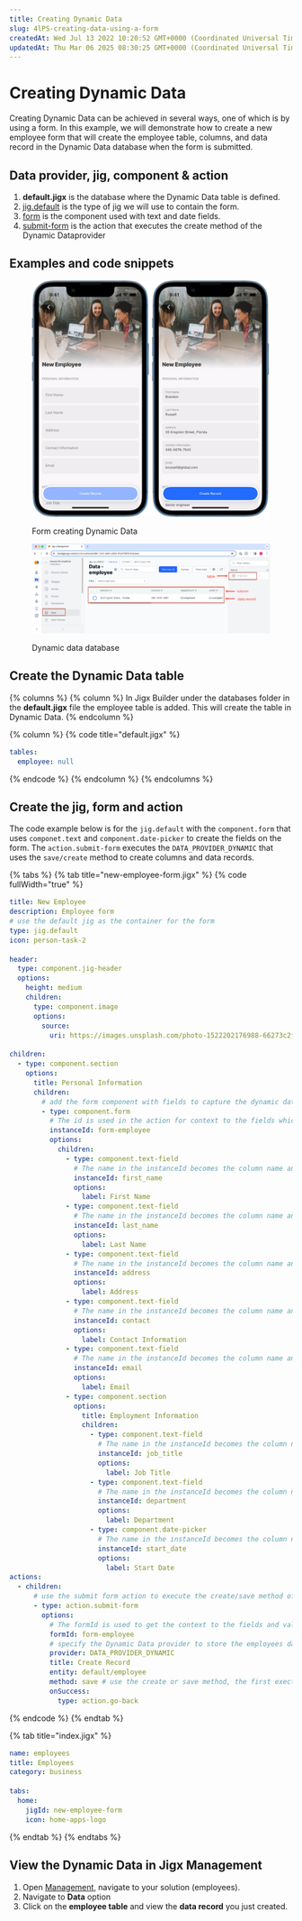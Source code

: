 ```yaml
---
title: Creating Dynamic Data
slug: 4lPS-creating-data-using-a-form
createdAt: Wed Jul 13 2022 10:20:52 GMT+0000 (Coordinated Universal Time)
updatedAt: Thu Mar 06 2025 08:30:25 GMT+0000 (Coordinated Universal Time)
---
```


# Creating Dynamic Data

Creating Dynamic Data can be achieved in several ways, one of which is by using a form. In this example, we will demonstrate how to create a new employee form that will create the employee table, columns, and data record in the Dynamic Data database when the form is submitted.

## Data provider, jig, component & action

1. **default.jigx** is the database where the Dynamic Data table is defined.
2. [jig.default](<../../Jig Types/jig_default.md>) is the type of jig we will use to contain the form.
3. [form](../../Components/form/form.md) is the component used with text and date fields.
4. [submit-form](../../Actions/submit-form.md) is the action that executes the create method of the Dynamic Dataprovider

## Examples and code snippets

<figure><img src="../../../.gitbook/assets/DD-new-employee.png" alt="Form creating Dynamic Data" width="563"><figcaption><p>Form creating Dynamic Data</p></figcaption></figure>

<figure><img src="../../../.gitbook/assets/DD-employee-mngt.png" alt="Dynamic data database"><figcaption><p>Dynamic data database</p></figcaption></figure>

## Create the Dynamic Data table

{% columns %}
{% column %}
In Jigx Builder under the databases folder in the **default.jigx** file the employee table is added. This will create the table in Dynamic Data.
{% endcolumn %}

{% column %}
{% code title="default.jigx" %}
```yaml
tables:
  employee: null
```
{% endcode %}
{% endcolumn %}
{% endcolumns %}

## Create the jig, form and action

The code example below is for the `jig.default` with the `component.form` that uses `componet.text` and `component.date-picker` to create the fields on the form. The `action.submit-form` executes the `DATA_PROVIDER_DYNAMIC` that uses the `save/create` method to create columns and data records.

{% tabs %}
{% tab title="new-employee-form.jigx" %}
{% code fullWidth="true" %}
```yaml
title: New Employee
description: Employee form
# use the default jig as the container for the form
type: jig.default
icon: person-task-2

header:
  type: component.jig-header
  options:
    height: medium
    children:
      type: component.image
      options:
        source:
          uri: https://images.unsplash.com/photo-1522202176988-66273c2fd55f?q=80&w=1471&auto=format&fit=crop&ixlib=rb-4.0.3&ixid=M3wxMjA3fDB8MHxwaG90by1wYWdlfHx8fGVufDB8fHx8fA%3D%3D

children:
  - type: component.section
    options:
      title: Personal Information
      children:
        # add the form component with fields to capture the dynamic data         record
        - type: component.form
          # The id is used in the action for context to the fields which crete the columns and data
          instanceId: form-employee
          options:
            children:
              - type: component.text-field
                # The name in the instanceId becomes the column name and the value entered in the field becomes the column data value
                instanceId: first_name
                options:
                  label: First Name
              - type: component.text-field
                # The name in the instanceId becomes the column name and the value entered in the field becomes the column data value
                instanceId: last_name
                options:
                  label: Last Name
              - type: component.text-field
                # The name in the instanceId becomes the column name and the value entered in the field becomes the column data value
                instanceId: address
                options:
                  label: Address
              - type: component.text-field
                # The name in the instanceId becomes the column name and the value entered in the field becomes the column data value
                instanceId: contact
                options:
                  label: Contact Information
              - type: component.text-field
                # The name in the instanceId becomes the column name and the value entered in the field becomes the column data value
                instanceId: email
                options:
                  label: Email
              - type: component.section
                options:
                  title: Employment Information
                  children:
                    - type: component.text-field
                      # The name in the instanceId becomes the column name and the value entered in the field becomes the column data value
                      instanceId: job_title
                      options:
                        label: Job Title
                    - type: component.text-field
                      # The name in the instanceId becomes the column name and the value entered in the field becomes the column data value
                      instanceId: department
                      options:
                        label: Department
                    - type: component.date-picker
                      # The name in the instanceId becomes the column name and the value entered in the field becomes the column data value
                      instanceId: start_date
                      options:
                        label: Start Date
actions:
  - children:
      # use the submit form action to execute the create/save method of the Dynamic Data provider.
      - type: action.submit-form
        options:
          # The formId is used to get the context to the fields and values that specify the columns and data
          formId: form-employee
          # specify the Dynamic Data provider to store the employees data record
          provider: DATA_PROVIDER_DYNAMIC
          title: Create Record
          entity: default/employee
          method: save # use the create or save method, the first exection will create columns and records, the second will create data records as the columns already exist.
          onSuccess:
            type: action.go-back
```
{% endcode %}
{% endtab %}

{% tab title="index.jigx" %}
```yaml
name: employees
title: Employees
category: business

tabs:
  home:
    jigId: new-employee-form
    icon: home-apps-logo
```
{% endtab %}
{% endtabs %}

## View the Dynamic Data in Jigx Management

1. Open [Management](https://docs.jigx.com/administration/management-overview), navigate to your solution (employees).
2. Navigate to **Data** option
3. Click on the **employee table** and view the **data record** you just created.
